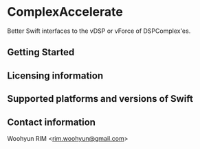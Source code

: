 # ComplexAccelerate

Better Swift interfaces to the vDSP or vForce of DSPComplex'es.

## Getting Started
## Licensing information
## Supported platforms and versions of Swift
## Contact information
Woohyun RIM \<rim.woohyun@gmail.com\>
